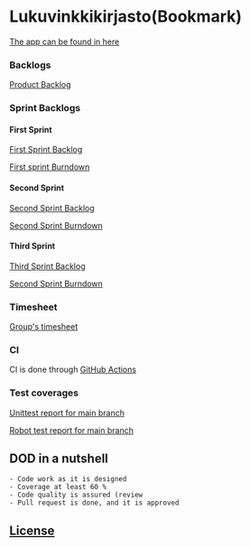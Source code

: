 
# Lukuvinkkikirjasto(Bookmark)

[The app can be found in here](https://ohtu-lukuvinkkiapp.herokuapp.com)

### Backlogs

[Product Backlog](https://docs.google.com/spreadsheets/d/1ftJLNxb8feMG_z_KNAsDa7UJa7GhjID_H2xnk9kyYmI/edit?usp=sharing)

### Sprint Backlogs

#### First Sprint

[First Sprint Backlog](https://docs.google.com/spreadsheets/d/1ftJLNxb8feMG_z_KNAsDa7UJa7GhjID_H2xnk9kyYmI/edit?skip_itp2_check=true#gid=73558073)

[First sprint Burndown](https://docs.google.com/spreadsheets/d/1ftJLNxb8feMG_z_KNAsDa7UJa7GhjID_H2xnk9kyYmI/edit#gid=955910474)

#### Second Sprint

[Second Sprint Backlog](https://docs.google.com/spreadsheets/d/1ftJLNxb8feMG_z_KNAsDa7UJa7GhjID_H2xnk9kyYmI/edit#gid=337422552)

[Second Sprint Burndown](https://docs.google.com/spreadsheets/d/1ftJLNxb8feMG_z_KNAsDa7UJa7GhjID_H2xnk9kyYmI/edit#gid=1725976548)

#### Third Sprint

[Third Sprint Backlog](https://docs.google.com/spreadsheets/d/1ftJLNxb8feMG_z_KNAsDa7UJa7GhjID_H2xnk9kyYmI/edit#gid=1829263727)

[Second Sprint Burndown](https://docs.google.com/spreadsheets/d/1ftJLNxb8feMG_z_KNAsDa7UJa7GhjID_H2xnk9kyYmI/edit#gid=1683959999)


### Timesheet

[Group's timesheet](https://docs.google.com/spreadsheets/d/1ftJLNxb8feMG_z_KNAsDa7UJa7GhjID_H2xnk9kyYmI/edit#gid=1271329701)


### CI

CI is done through [GitHub Actions](https://github.com/prTopi/lukuvinkkikirjasto/actions)

### Test coverages
[Unittest report for main branch](https://prtopi.github.io/lukuvinkkikirjasto/main/unittests/index.html)

[Robot test report for main branch](https://prtopi.github.io/lukuvinkkikirjasto/main/robot/report.html)


## DOD in a nutshell
    - Code work as it is designed
    - Coverage at least 60 %
    - Code quality is assured (review
    - Pull request is done, and it is approved

## [License](LICENSE)

